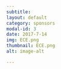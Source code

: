 ```yaml
---
subtitle:
layout: default
category: sponsors
modal-id: 3
date: 2017-7-14
img: ECE.png
thumbnail: ECE.png 
alt: image-alt 

---
```



